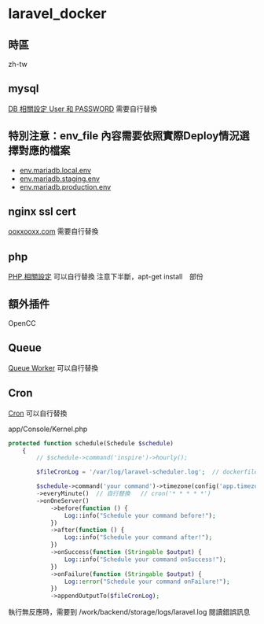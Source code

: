 # laravel_docker

## 時區
zh-tw
## mysql
[DB 相關設定 User 和 PASSWORD](infra/docker/mysql/Dockerfile) 需要自行替換 

## 特別注意：env_file 內容需要依照實際Deploy情況選擇對應的檔案　
- [env.mariadb.local.env](./env.mariadb.local.env)
- [env.mariadb.staging.env](./env.mariadb.staging.env)
- [env.mariadb.production.env](./env.mariadb.production.env)
## nginx ssl cert
[ooxxooxx.com](infra/docker/nginx/default.conf) 需要自行替換 

## php 
[PHP 相關設定](infra/docker/php/Dockerfile) 可以自行替換
注意下半斷，apt-get install　部份

## 額外插件
OpenCC

## Queue
[Queue Worker](infra/docker/queue/supervisord.d/laravel-worker.conf) 可以自行替換


## Cron
[Cron](infra/docker/cron/crontab) 可以自行替換  

app/Console/Kernel.php

```php
protected function schedule(Schedule $schedule)
    {
        // $schedule->command('inspire')->hourly();

        $fileCronLog = '/var/log/laravel-scheduler.log';  // dockerfile RUN ln -sf /proc/1/fd/1 /var/log/laravel-scheduler.log

        $schedule->command('your command')->timezone(config('app.timezone'))
        ->everyMinute()  // 自行替換   // cron('* * * * *')
        ->onOneServer()  
            ->before(function () {
                Log::info("Schedule your command before!");
            })
            ->after(function () {
                Log::info("Schedule your command after!");
            })
            ->onSuccess(function (Stringable $output) {
                Log::info("Schedule your command onSuccess!");
            })
            ->onFailure(function (Stringable $output) {
                Log::error("Schedule your command onFailure!");
            })
            ->appendOutputTo($fileCronLog);
```

執行無反應時，需要到 /work/backend/storage/logs/laravel.log 閱讀錯誤訊息
